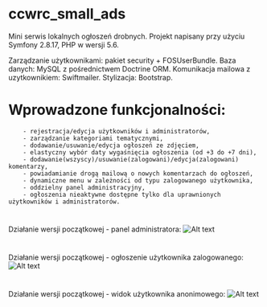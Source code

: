 # ccwrc_small_ads

Mini serwis lokalnych ogłoszeń drobnych. Projekt napisany przy użyciu Symfony 2.8.17, PHP w wersji 5.6.

Zarządzanie użytkownikami: pakiet security + FOSUserBundle.
Baza danych: MySQL z pośrednictwem Doctrine ORM.
Komunikacja mailowa z uzytkownikiem: Swiftmailer.
Stylizacja: Bootstrap.

# Wprowadzone funkcjonalności: 
        - rejestracja/edycja użytkowników i administratorów,
        - zarządzanie kategoriami tematycznymi, 
        - dodawanie/usuwanie/edycja ogłoszeń ze zdjęciem,
        - elastyczny wybór daty wygaśnięcia ogłoszenia (od +3 do +7 dni),
        - dodawanie(wszyscy)/usuwanie(zalogowani)/edycja(zalogowani) komentarzy,
        - powiadamianie drogą mailową o nowych komentarzach do ogłoszeń,
        - dynamiczne menu w zależności od typu zalogowanego użytkownika,  
        - oddzielny panel administracyjny,
        - ogłoszenia nieaktywne dostępne tylko dla uprawnionych użytkowników i administratorów.

#
Działanie wersji początkowej - panel administratora:
![Alt text](https://images86.fotosik.pl/19/59fca987d6fcc30a.png "admin_screen")
#
Działanie wersji początkowej - ogłoszenie użytkownika zalogowanego:
![Alt text](https://images85.fotosik.pl/19/56dfd881b5129778.png "user_screen")
#
Działanie wersji początkowej - widok użytkownika anonimowego:
![Alt text](https://images85.fotosik.pl/19/62268bb666c37660.png "anonymous_screen")






        


